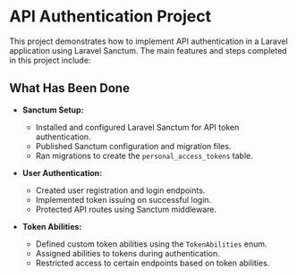 # API Authentication Project

This project demonstrates how to implement API authentication in a Laravel application using Laravel Sanctum. The main features and steps completed in this project include:

## What Has Been Done

-   **Sanctum Setup:**

    -   Installed and configured Laravel Sanctum for API token authentication.
    -   Published Sanctum configuration and migration files.
    -   Ran migrations to create the `personal_access_tokens` table.

-   **User Authentication:**

    -   Created user registration and login endpoints.
    -   Implemented token issuing on successful login.
    -   Protected API routes using Sanctum middleware.

-   **Token Abilities:**
    -   Defined custom token abilities using the `TokenAbilities` enum.
    -   Assigned abilities to tokens during authentication.
    -   Restricted access to certain endpoints based on token abilities.
